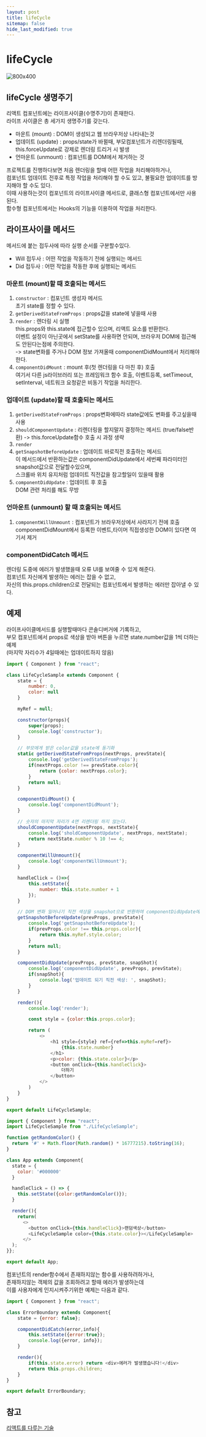 ```yaml
---
layout: post
title: lifeCycle
sitemap: false
hide_last_modified: true
---
```

# lifeCycle

![800x400](../../assets/img/blog/react-lifecycle.jpeg)

## lifeCycle 생명주기
리액트 컴포넌트에는 라이프사이클(수명주기)이 존재한다.  
라이프 사이클은 총 세가지 생명주기를 갖는다.
- 마운트 (mount) : DOM이 생성되고 웹 브라우저상 나타내는것  
- 업데이트 (update) : props/state가 바뀔때, 부모컴포넌트가 리렌더링될때, this.forceUpdate로 강제로 렌더링 트리거 시 발생  
- 언마운트 (unmount) : 컴포넌트를 DOM에서 제거하는 것  


프로젝트를 진행하다보면 처음 렌더링을 할때 어떤 작업을 처리해야하거나,  
컴포넌트 업데이트 전후로 특정 작업을 처리해야 할 수도 있고, 불필요한 업데이트를 방지해야 할 수도 있다.  
이때 사용하는것이 컴포넌트의 라이프사이클 메서드로, 클래스형 컴포넌트에서만 사용된다.  
함수형 컴포넌트에서는 Hooks의 기능을 이용하여 작업을 처리한다.


## 라이프사이클 메서드
메서드에 붙는 접두사에 따라 실행 순서를 구분할수있다.  
- Will 접두사 : 어떤 작업을 작동하기 전에 실행되는 메서드  
- Did 접두사 : 어떤 작업을 작동한 후에 실행되는 메서드  

### 마운트 (mount)할 때 호출되는 메서드  
1. `constructor` : 컴포넌트 생성자 메서드  
초기 state를 정할 수 있다.  
2. `getDerivedStateFromProps` : props값을 state에 넣을때 사용  
3. `render` : 렌더링 시 실행  
this.props와 this.state에 접근할수 있으며, 리액트 요소를 반환한다.  
이벤트 설정이 아닌곳에서 setState를 사용하면 안되며, 브라우저 DOM에 접근해도 안된다는점에 주의한다.  
-> state변화를 주거나 DOM 정보 가져올때 componentDidMount에서 처리해야한다.  
4. `componentDidMount` : mount 후(첫 렌더링을 다 마친 후) 호출  
여기서 다른 js라이브러리 또는 프레임워크 함수 호출, 이벤트등록, setTimeout, setInterval, 네트워크 요청같은 비동기 작업을 처리한다.  


### 업데이트 (update)할 때 호출되는 메서드  
1. `getDerivedStateFromProps` : props변화에따라 state값에도 변화를 주고싶을때 사용  
2. `shouldComponentUpdate` : 리렌더링을 할지말지 결정하는 메서드 (true/false반환) -> this.forceUpdate함수 호출 시 과정 생략  
3. `render`  
4. `getSnapshotBeforeUpdate` : 업데이트 바로직전 호출하는 메서드  
이 메서드에서 반환하는값은 componentDidUpdate에서 세번째 파라미터인 snapshot값으로 전달할수있으며,  
스크롤바 위치 유지처럼 업데이트 직전값을 참고할일이 있을때 활용  
5. `componentDidUpdate` : 업데이트 후 호출  
DOM 관련 처리를 해도 무방  

### 언마운트 (unmount) 할 때 호출되는 메서드
1. `componentWillUnmount` : 컴포넌트가 브라우저상에서 사라지기 전에 호출  
componentDidMount에서 등록한 이벤트,타이머 직접생성한 DOM이 있다면 여기서 제거

### componentDidCatch 메서드
렌더링 도중에 에러가 발생했을때 오류 UI를 보여줄 수 있게 해준다.  
컴포넌트 자신에게 발생하는 에러는 잡을 수 없고,  
자신의 this.props.children으로 전달되는 컴포넌트에서 발생하는 에러만 잡아낼 수 있다.  

## 예제  
라이프사이클메서드를 실행할때마다 콘솔디버거에 기록하고,  
부모 컴포넌트에서 props로 색상을 받아 버튼을 누르면 state.number값을 1씩 더하는 예제  
(마지막 자리수가 4일때에는 업데이트하지 않음)  
~~~js
import { Component } from "react";

class LifeCycleSample extends Component {
    state = {
        number: 0,
        color: null
    }

    myRef = null;

    constructor(props){
        super(props);
        console.log('constructor');
    }

    // 부모에게 받은 color값을 state에 동기화
    static getDerivedStateFromProps(nextProps, prevState){
        console.log('getDerivedStateFromProps');
        if(nextProps.color !== prevState.color){
            return {color: nextProps.color};
        }
        return null;
    }

    componentDidMount() {
        console.log('componentDidMount');
    }

    // 숫자의 마지막 자리가 4면 리렌더링 하지 않는다.
    shouldComponentUpdate(nextProps, nextState){
        console.log('sholdComponentUpdate', nextProps, nextState);
        return nextState.number % 10 !== 4;
    }

    componentWillUnmount(){
        console.log('componentWillUnmount');
    }

    handleClick = ()=>{
        this.setState({
            number: this.state.number + 1
        });
    }

    // DOM 변화 일어나기 직전 색상을 snapshot으로 반환하여 componentDidUpdate에서 조회
    getSnapshotBeforeUpdate(prevProps, prevState){
        console.log('getSnapshotBeforeUpdate');
        if(prevProps.color !== this.props.color){
            return this.myRef.style.color;
        }
        return null;
    }

    componentDidUpdate(prevProps, prevState, snapShot){
        console.log('componentDidUpdate', prevProps, prevState);
        if(snapShot){
            console.log('업데이트 되기 직전 색상: ', snapShot);
        }
    }

    render(){
        console.log('render');

        const style = {color:this.props.color};

        return (
            <>
                <h1 style={style} ref={ref=>this.myRef=ref}>
                    {this.state.number}
                </h1>
                <p>color: {this.state.color}</p>
                <button onClick={this.handleClick}>
                    더하기
                </button>
            </>
        )
    }
}

export default LifeCycleSample;
~~~

~~~js
import { Component } from "react";
import LifeCycleSample from "./LifeCycleSample";

function getRandomColor() {
  return '#' + Math.floor(Math.random() * 16777215).toString(16);
}

class App extends Component{
  state = {
    color: '#000000'
  }

  handleClick = () => {
    this.setState({color:getRandomColor()});
  }

  render(){
    return(
      <>
        <button onClick={this.handleClick}>랜덤색상</button>
        <LifeCycleSample color={this.state.color}></LifeCycleSample>
      </>     
  );
}};

export default App;
~~~

컴포넌트의 render함수에서 존재하지않는 함수를 사용하려하거나,  
존재하지않는 객체의 값을 조회하려고 할때 에러가 발생하는데  
이를 사용자에게 인지시켜주기위한 예제는 다음과 같다.  
~~~js
import { Component } from "react";

class ErrorBoundary extends Component{
    state = {error: false};

    componentDidCatch(error,info){
        this.setState({error:true});
        console.log({error, info});
    }

    render(){
        if(this.state.error) return <div>에러가 발생했습니다!</div>
        return this.props.children;
    }
}

export default ErrorBoundary;
~~~
## 참고
[리액트를 다루는 기술](http://www.kyobobook.co.kr/product/detailViewKor.laf?mallGb=KOR&ejkGb=KOR&barcode=9791160508796)